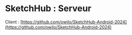 # SketchHub : Serveur
Client : [https://github.com/owilo/SketchHub-Android-2024](https://github.com/owilo/SketchHub-Android-2024)
